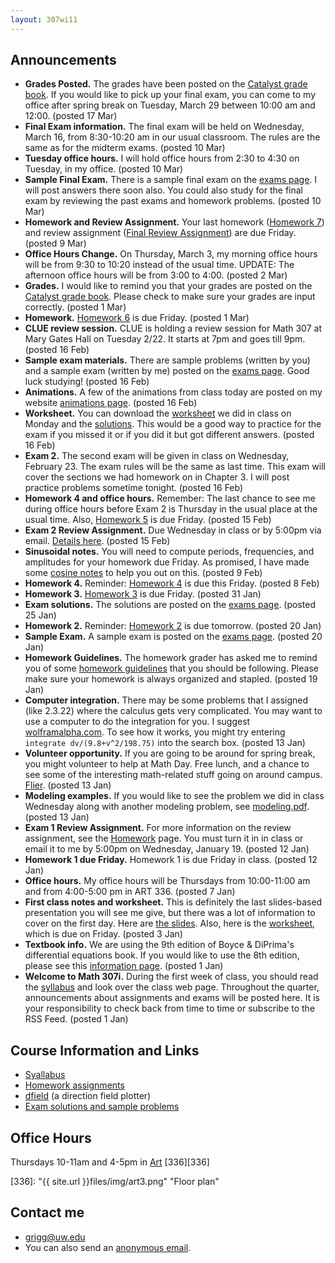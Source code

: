 ```yaml
---
layout: 307wi11
---
```


## Announcements

-   **Grades Posted.** The grades have been posted on the [Catalyst
    grade book](https://catalyst.uw.edu/gradebook/grigg/38440). If you
    would like to pick up your final exam, you can come to my office
    after spring break on Tuesday, March 29 between 10:00 am and 12:00.
    (posted 17 Mar)
-   **Final Exam information.** The final exam will be held on
    Wednesday, March 16, from 8:30-10:20 am in our usual classroom. The
    rules are the same as for the midterm exams. (posted 10 Mar)
-   **Tuesday office hours.** I will hold office hours from 2:30 to 4:30
    on Tuesday, in my office. (posted 10 Mar)
-   **Sample Final Exam.** There is a sample final exam on the [exams
    page](http://math.washington.edu/~grigg/math307/exams/). I will post
    answers there soon also. You could also study for the final exam by
    reviewing the past exams and homework problems. (posted 10 Mar)
-   **Homework and Review Assignment.** Your last homework ([Homework
    7](http://math.washington.edu/~grigg/math307/homework.html))
    and review assignment ([Final Review    Assignment](http://math.washington.edu/~grigg/math307/homework.html)) are due Friday. (posted 9 Mar)
-   **Office Hours Change.** On Thursday, March 3, my morning office
    hours will be from 9:30 to 10:20 instead of the usual time. UPDATE:
    The afternoon office hours will be from 3:00 to 4:00. (posted 2 Mar)
-   **Grades.** I would like to remind you that your grades are posted
    on the [Catalyst grade
    book](https://catalyst.uw.edu/gradebook/grigg/38440). Please check
    to make sure your grades are input correctly. (posted 1 Mar)
-   **Homework.** [Homework
    6](http://math.washington.edu/~grigg/math307/homework.html) is
    due Friday. (posted 1 Mar)
-   **CLUE review session.** CLUE is holding a review session for Math
    307 at Mary Gates Hall on Tuesday 2/22. It starts at 7pm and goes
    till 9pm. (posted 16 Feb)
-   **Sample exam materials.** There are sample problems (written by
    you) and a sample exam (written by me) posted on the [exams
    page](http://math.washington.edu/~grigg/math307/exams/). Good luck
    studying! (posted 16 Feb)
-   **Animations.** A few of the animations from class today are posted
    on my website [animations
    page](http://math.washington.edu/~grigg/animations/oscillations/).
    (posted 16 Feb)
-   **Worksheet.** You can download the
    [worksheet](http://math.washington.edu/~grigg/math307/worksheet2.pdf)
    we did in class on Monday and the
    [solutions](http://math.washington.edu/~grigg/math307/worksheet2-ans.pdf).
    This would be a good way to practice for the exam if you missed it
    or if you did it but got different answers. (posted 16 Feb)
-   **Exam 2.** The second exam will be given in class on Wednesday,
    February 23. The exam rules will be the same as last time. This exam
    will cover the sections we had homework on in Chapter 3. I will post
    practice problems sometime tonight. (posted 16 Feb)
-   **Homework 4 and office hours.** Remember: The last chance to see me
    during office hours before Exam 2 is Thursday in the usual place at
    the usual time. Also, [Homework
    5](http://math.washington.edu/~grigg/math307/homework.html) is
    due Friday. (posted 15 Feb)
-   **Exam 2 Review Assignment.** Due Wednesday in class or by 5:00pm
    via email. [Details
    here](http://math.washington.edu/~grigg/math307/homework.html).
    (posted 15 Feb)
-   **Sinusoidal notes.** You will need to compute periods, frequencies,
    and amplitudes for your homework due Friday. As promised, I have
    made some [cosine
    notes](http://math.washington.edu/~grigg/math307/cosine.pdf) to help
    you out on this. (posted 9 Feb)
-   **Homework 4.** Reminder: [Homework
    4](http://math.washington.edu/~grigg/math307/homework.html) is
    due this Friday. (posted 8 Feb)
-   **Homework 3.** [Homework
    3](http://math.washington.edu/~grigg/math307/homework.html) is
    due Friday. (posted 31 Jan)
-   **Exam solutions.** The solutions are posted on the [exams
    page](http://math.washington.edu/~grigg/math307/exams/). (posted 25
    Jan)
-   **Homework 2.** Reminder: [Homework
    2](http://www.math.washington.edu/~grigg/math307/homework.html)
    is due tomorrow. (posted 20 Jan)
-   **Sample Exam.** A sample exam is posted on the [exams
    page](http://math.washington.edu/~grigg/math307/exams/). (posted 20
    Jan)
-   **Homework Guidelines.** The homework grader has asked me to remind
    you of some [homework
    guidelines](http://math.washington.edu/~grigg/math307/homework-guidelines.html)
    that you should be following. Please make sure your homework is
    always organized and stapled. (posted 19 Jan)
-   **Computer integration.** There may be some problems that I assigned
    (like 2.3.22) where the calculus gets very complicated. You may want
    to use a computer to do the integration for you. I suggest
    [wolframalpha.com](http://wolframalpha.com). To see how it works,
    you might try entering `integrate dv/(9.8+v^2/198.75)` into the
    search box. (posted 13 Jan)
-   **Volunteer opportunity.** If you are going to be around for spring
    break, you might volunteer to help at Math Day. Free lunch, and a
    chance to see some of the interesting math-related stuff going on
    around campus.
    [Flier](http://math.washington.edu/~grigg/math307/mathday2011.pdf).
    (posted 13 Jan)
-   **Modeling examples.** If you would like to see the problem we did
    in class Wednesday along with another modeling problem, see
    [modeling.pdf](http://math.washington.edu/~grigg/math307/modeling.pdf).
    (posted 13 Jan)
-   **Exam 1 Review Assignment.** For more information on the review
    assignment, see the
    [Homework](http://math.washington.edu/~grigg/math307/homework.html)
    page. You must turn it in in class or email it to me by 5:00pm on
    Wednesday, January 19. (posted 12 Jan)
-   **Homework 1 due Friday.** Homework 1 is due Friday in class.
    (posted 12 Jan)
-   **Office hours.** My office hours will be Thursdays from 10:00-11:00
    am and from 4:00-5:00 pm in ART 336. (posted 7 Jan)
-   **First class notes and worksheet.** This is definitely the last
    slides-based presentation you will see me give, but there was a lot
    of information to cover on the first day. Here are [the
    slides](http://math.washington.edu/~grigg/math307/slides-ch1.pdf).
    Also, here is the
    [worksheet](http://math.washington.edu/~grigg/math307/worksheet1.pdf),
    which is due on Friday. (posted 3 Jan)
-   **Textbook info.** We are using the 9th edition of Boyce & DiPrima's
    differential equations book. If you would like to use the 8th
    edition, please see this [information
    page](http://math.washington.edu/~grigg/math307/textbook.html).
    (posted 1 Jan)
-   **Welcome to Math 307i.** During the first week of class, you should
    read the   [syllabus](http://www.math.washington.edu/~grigg/math307/syllabus-math307i.pdf)
    and look over the class web page. Throughout the quarter,
    announcements about assignments and exams will be posted here. It is
    your responsibility to check back from time to time or subscribe to
    the RSS Feed.
    (posted 1 Jan)

## Course Information and Links

-   [Syallabus](syllabus-math307i.pdf)
-   [Homework assignments](homework.html)
-   [dfield](http://math.rice.edu/~dfield/dfpp.html) (a direction field
    plotter)
-   [Exam solutions and sample problems](exams/)

## Office Hours

Thursdays 10-11am and 4-5pm in
[Art][Art] [336][336]

[Art]: "http://www.washington.edu/home/maps/northcentral.html?ART" "Campus map"
[336]: "{{ site.url }}files/img/art3.png" "Floor plan"

## Contact me

-   <grigg@uw.edu>
-   You can also send an [anonymous
    email](https://catalysttools.washington.edu/umail/form/grigg/2621).

